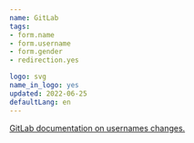```yaml
---
name: GitLab
tags:
- form.name
- form.username
- form.gender
- redirection.yes

logo: svg
name_in_logo: yes
updated: 2022-06-25
defaultLang: en
---
```


[GitLab documentation on usernames changes.](https://docs.gitlab.com/ee/user/profile/)
